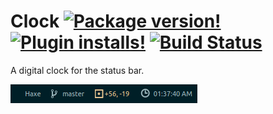 
# Clock [![Package version!](https://img.shields.io/apm/v/clock.svg?style=flat-square)](https://atom.io/packages/clock) [![Plugin installs!](https://img.shields.io/apm/dm/clock.svg?style=flat-square)](https://atom.io/packages/clock) [![Build Status](https://travis-ci.org/tong/atom-clock.svg?branch=master)](https://travis-ci.org/tong/atom-clock)

A digital clock for the status bar.

![Screenshot](https://github.com/tong/atom-clock/blob/master/data/screenshot.png)

